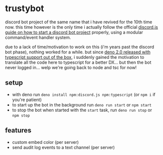 # trustybot

discord bot project of the same name that i have revived for the 10th time now.
this time however is the only time i actually follow the official
[discord.js guide on how to start a discord bot project](https://discordjs.guide/creating-your-bot/command-handling.html)
properly, using a modular command/event handler system.

due to a lack of time/motivation to work on this (i'm years past the discord bot
phase), nothing worked for a while. but since
[deno 2.0 released with typescript support out of the box](https://deno.com/blog/v2.0),
i suddenly gained the motivation to translate all the code here to typescript
for a better DX... but then the bot never logged in... welp we're going back to
node and tsc for now!

## setup

-   with deno run `deno install npm:discord.js npm:typescript` (or `npm i` if
    you're patient)
-   to start up the bot in the background run `deno run start` or `npm start`
-   to stop the bot when started with the `start` task, run `deno run stop` or
    `npm stop`

## features

-   custom embed color (per server)
-   send audit log events to a text channel (per server)
